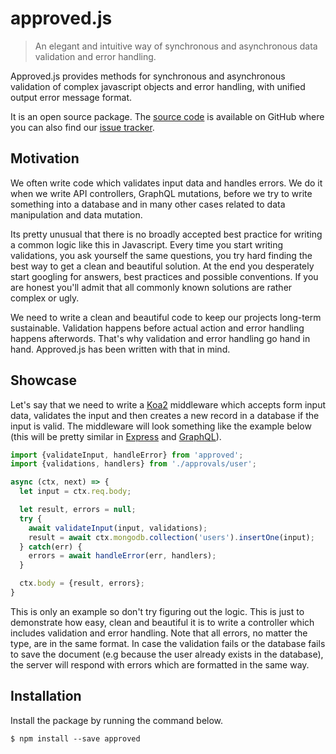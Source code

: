 # approved.js

> An elegant and intuitive way of synchronous and asynchronous data validation and error handling.

Approved.js provides methods for synchronous and asynchronous validation of complex javascript objects and error handling, with unified output error message format.

It is an open source package. The [source code](https://github.com/xpepermint/approvedjs) is available on GitHub where you can also find our [issue tracker](https://github.com/xpepermint/approvedjs/issues).

## Motivation

We often write code which validates input data and handles errors. We do it when we write API controllers, GraphQL mutations, before we try to write something into a database and in many other cases related to data manipulation and data mutation.

Its pretty unusual that there is no broadly accepted best practice for writing a common logic like this in Javascript. Every time you start writing validations, you ask yourself the same questions, you try hard finding the best way to get a clean and beautiful solution. At the end you desperately start googling for answers, best practices and possible conventions. If you are honest you'll admit that all commonly known solutions are rather complex or ugly.

We need to write a clean and beautiful code to keep our projects long-term sustainable. Validation happens before actual action and error handling happens afterwords. That's why validation and error handling go hand in hand. Approved.js has been written with that in mind.

## Showcase

Let's say that we need to write a [Koa2](http://koajs.com/) middleware which accepts form input data, validates the input and then creates a new record in a database if the input is valid. The middleware will look something like the example below (this will be pretty similar in [Express](http://expressjs.com/) and [GraphQL](graphql.org)).

```js
import {validateInput, handleError} from 'approved';
import {validations, handlers} from './approvals/user';

async (ctx, next) => {
  let input = ctx.req.body;

  let result, errors = null;
  try {
    await validateInput(input, validations);
    result = await ctx.mongodb.collection('users').insertOne(input);
  } catch(err) {
    errors = await handleError(err, handlers);
  }

  ctx.body = {result, errors};
}
```

This is only an example so don't try figuring out the logic. This is just to demonstrate how easy, clean and beautiful it is to write a controller which includes validation and error handling. Note that all errors, no matter the type, are in the same format. In case the validation fails or the database fails to save the document (e.g because the user already exists in the database), the server will respond with errors which are formatted in the same way.

## Installation

Install the package by running the command below.

```
$ npm install --save approved
```
